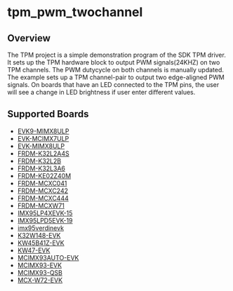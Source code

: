 # tpm_pwm_twochannel

## Overview
The TPM project is a simple demonstration program of the SDK TPM driver. It sets up the TPM
hardware block to output PWM signals(24KHZ) on two TPM channels. The PWM dutycycle on both channels
is manually updated. The example sets up a TPM channel-pair to output two edge-aligned PWM signals.
On boards that have an LED connected to the TPM pins, the user will see
a change in LED brightness if user enter different values.

## Supported Boards
- [EVK9-MIMX8ULP](../../../_boards/evk9mimx8ulp/driver_examples/tpm/pwm_twochannel/example_board_readme.md)
- [EVK-MCIMX7ULP](../../../_boards/evkmcimx7ulp/driver_examples/tpm/pwm_twochannel/example_board_readme.md)
- [EVK-MIMX8ULP](../../../_boards/evkmimx8ulp/driver_examples/tpm/pwm_twochannel/example_board_readme.md)
- [FRDM-K32L2A4S](../../../_boards/frdmk32l2a4s/driver_examples/tpm/pwm_twochannel/example_board_readme.md)
- [FRDM-K32L2B](../../../_boards/frdmk32l2b/driver_examples/tpm/pwm_twochannel/example_board_readme.md)
- [FRDM-K32L3A6](../../../_boards/frdmk32l3a6/driver_examples/tpm/pwm_twochannel/example_board_readme.md)
- [FRDM-KE02Z40M](../../../_boards/frdmke02z40m/driver_examples/tpm/pwm_twochannel/example_board_readme.md)
- [FRDM-MCXC041](../../../_boards/frdmmcxc041/driver_examples/tpm/pwm_twochannel/example_board_readme.md)
- [FRDM-MCXC242](../../../_boards/frdmmcxc242/driver_examples/tpm/pwm_twochannel/example_board_readme.md)
- [FRDM-MCXC444](../../../_boards/frdmmcxc444/driver_examples/tpm/pwm_twochannel/example_board_readme.md)
- [FRDM-MCXW71](../../../_boards/frdmmcxw71/driver_examples/tpm/pwm_twochannel/example_board_readme.md)
- [IMX95LP4XEVK-15](../../../_boards/imx95lp4xevk15/driver_examples/tpm/pwm_twochannel/example_board_readme.md)
- [IMX95LPD5EVK-19](../../../_boards/imx95lpd5evk19/driver_examples/tpm/pwm_twochannel/example_board_readme.md)
- [imx95verdinevk](../../../_boards/imx95verdinevk/driver_examples/tpm/pwm_twochannel/example_board_readme.md)
- [K32W148-EVK](../../../_boards/k32w148evk/driver_examples/tpm/pwm_twochannel/example_board_readme.md)
- [KW45B41Z-EVK](../../../_boards/kw45b41zevk/driver_examples/tpm/pwm_twochannel/example_board_readme.md)
- [KW47-EVK](../../../_boards/kw47evk/driver_examples/tpm/pwm_twochannel/example_board_readme.md)
- [MCIMX93AUTO-EVK](../../../_boards/mcimx93autoevk/driver_examples/tpm/pwm_twochannel/example_board_readme.md)
- [MCIMX93-EVK](../../../_boards/mcimx93evk/driver_examples/tpm/pwm_twochannel/example_board_readme.md)
- [MCIMX93-QSB](../../../_boards/mcimx93qsb/driver_examples/tpm/pwm_twochannel/example_board_readme.md)
- [MCX-W72-EVK](../../../_boards/mcxw72evk/driver_examples/tpm/pwm_twochannel/example_board_readme.md)
